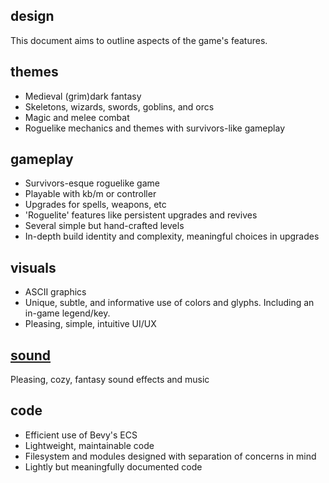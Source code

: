 ## design
This document aims to outline aspects of the game's features. 

## themes
* Medieval (grim)dark fantasy
* Skeletons, wizards, swords, goblins, and orcs
* Magic and melee combat
* Roguelike mechanics and themes with survivors-like gameplay

## gameplay
* Survivors-esque roguelike game
* Playable with kb/m or controller
* Upgrades for spells, weapons, etc
* 'Roguelite' features like persistent upgrades and revives
* Several simple but hand-crafted levels
* In-depth build identity and complexity, meaningful choices in upgrades

## visuals
* ASCII graphics
* Unique, subtle, and informative use of colors and glyphs. Including an in-game legend/key.
* Pleasing, simple, intuitive UI/UX

## [sound](https://github.com/proficiency/ascii_survivors/issues/1)
Pleasing, cozy, fantasy sound effects and music

## code
* Efficient use of Bevy's ECS
* Lightweight, maintainable code
* Filesystem and modules designed with separation of concerns in mind
* Lightly but meaningfully documented code